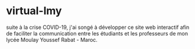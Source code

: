 # virtual-lmy
suite à la crise COVID-19, j'ai songé à développer ce site web interactif afin de faciliter la communication entre les étudiants et les professeurs de mon lycée Moulay Youssef Rabat - Maroc.

